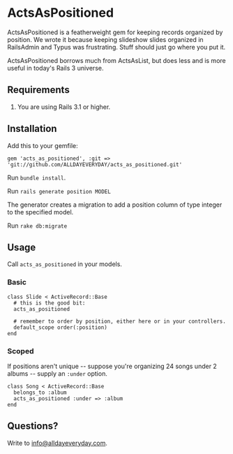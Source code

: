 ActsAsPositioned
================

ActsAsPositioned is a featherweight gem for keeping records organized by position. We wrote it because keeping slideshow slides organized in RailsAdmin and Typus was frustrating. Stuff should just go where you put it.

ActsAsPositioned borrows much from ActsAsList, but does less and is more useful in today's Rails 3 universe.


Requirements
------------

1. You are using Rails 3.1 or higher.


Installation
------------

Add this to your gemfile:

    gem 'acts_as_positioned', :git => 'git://github.com/ALLDAYEVERYDAY/acts_as_positioned.git'

Run <code>bundle install</code>.

Run `rails generate position MODEL`

The generator creates a migration to add a position column of type integer to the specified model.

Run `rake db:migrate`


Usage
-----------

Call <code>acts_as_positioned</code> in your models.

### Basic

    class Slide < ActiveRecord::Base
      # this is the good bit:
      acts_as_positioned 

      # remember to order by position, either here or in your controllers.
      default_scope order(:position)
    end


  
### Scoped

If positions aren't unique -- suppose you're organizing 24 songs under 2 albums -- supply an <code>:under</code> option.

    class Song < ActiveRecord::Base
      belongs_to :album  
      acts_as_positioned :under => :album
    end



Questions?
----------
Write to info@alldayeveryday.com.

